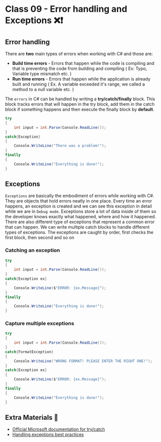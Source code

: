 # Class 09 - Error handling and Exceptions ❌❗

## Error handling
There are **two** main types of errors when working with C# and those are: 
* **Build time errors** - Errors that happen while the code is compiling and that is preventing the code from building and compiling ( Ex: Typo, Variable type mismatch etc. )
* **Run time errors** - Errors that happen while the application is already built and running ( Ex. A variable exceeded it's range, we called a method to a null variable etc. )

The `errors` in C# can be handled by writing a **try/catch/finally** block. This block tracks errors that will happen in the try block, add them in the catch block if something happens and then execute the finally block by **default**. 
```csharp
try
{
	int input = int.Parse(Console.ReadLine());
}
catch{Exception}
{
	Console.WriteLine("There was a problem!");
}
finally
{
	Console.WriteLine("Everything is done!");
}
```
## Exceptions
`Exceptions` are basically the embodiment of errors while working with C#. They are objects that hold errors neatly in one place. Every time an error happens, an exception is created and we can see this exception in detail while we are in `Debug mode`. Exceptions store a lot of data inside of them so the developer knows exactly what happened, where and how it happened. There are also different type of exceptions that represent a common error that can happen. We can write multiple catch blocks to handle different types of exceptions. The exceptions are caught by order, first checks the first block, then second and so on

### Catching an exception
```csharp
try
{
	int input = int.Parse(Console.ReadLine());
}
catch{Exception ex}
{
	Console.WriteLine($"ERROR: {ex.Message}");
}
finally
{
	Console.WriteLine("Everything is done!");
}
```
### Capture multiple exceptions
```csharp
try
{
	int input = int.Parse(Console.ReadLine());
}
catch{FormatException}
{
	Console.WriteLine("WRONG FORMAT! PLEASE ENTER THE RIGHT ONE!");
}
catch{Exception ex}
{
	Console.WriteLine($"ERROR: {ex.Message}");
}
finally
{
	Console.WriteLine("Everything is done!");
}
```


## Extra Materials 📘
* [Official Microsoft documentation for try/catch](https://docs.microsoft.com/en-us/dotnet/csharp/language-reference/keywords/try-catch)
* [Handling exceptions best practices](https://stackify.com/csharp-exception-handling-best-practices/)
